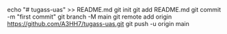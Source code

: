 echo "# tugass-uas" >> README.md
git init
git add README.md
git commit -m "first commit"
git branch -M main
git remote add origin https://github.com/A3HH7/tugass-uas.git
git push -u origin main
